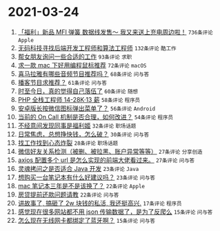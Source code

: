 # 2021-03-24

1. [「福利」新品 MFI 弹簧 数据线发售～ 我又来送上充电周边啦！](https://www.v2ex.com/t/764624) `736条评论` `Apple`
1. [无码科技寻找后端开发工程师和算法工程师](https://www.v2ex.com/t/764662) `132条评论` `酷工作`
1. [帮女朋友询问一些合适的工作](https://www.v2ex.com/t/764478) `93条评论` `求职`
1. [求一款 mac 下好用编程鼠标推荐](https://www.v2ex.com/t/764509) `72条评论` `macOS`
1. [喜马拉雅有哪些音频节目推荐吗？](https://www.v2ex.com/t/764483) `68条评论` `问与答`
1. [播客节目求推荐？](https://www.v2ex.com/t/764522) `61条评论` `问与答`
1. [时至今日，真的觉得自己落伍了](https://www.v2ex.com/t/764683) `60条评论` `随想`
1. [PHP 全栈工程师 14-28K·13 薪](https://www.v2ex.com/t/764601) `58条评论` `程序员`
1. [安卓版长按微信图标弹出菜单了？](https://www.v2ex.com/t/764504) `56条评论` `Android`
1. [当前的 On Call 机制是否合理，如何改进？](https://www.v2ex.com/t/764466) `54条评论` `程序员`
1. [不经意间发现同事是福利姬](https://www.v2ex.com/t/764724) `32条评论` `职场话题`
1. [日常焦虑，总想挣快钱，怎么破？](https://www.v2ex.com/t/764652) `30条评论` `问与答`
1. [找工作找到心态炸裂](https://www.v2ex.com/t/764726) `28条评论` `职场话题`
1. [微信好友关系检测（被删、被拉黑、账户异常等等）](https://www.v2ex.com/t/764563) `27条评论` `分享创造`
1. [axios 配置多个 url 是怎么实现的前端大佬看过来。](https://www.v2ex.com/t/764524) `27条评论` `问与答`
1. [灵魂拷问之是否适合 Java 开发](https://www.v2ex.com/t/764794) `23条评论` `Java`
1. [想购买一台笔记本有什么好建议吗？](https://www.v2ex.com/t/764465) `23条评论` `问与答`
1. [mac 笔记本三年是不是该换了？](https://www.v2ex.com/t/764696) `22条评论` `Apple`
1. [房贷提前还款问题请教](https://www.v2ex.com/t/764658) `22条评论` `问与答`
1. [讲故事了, 搞砸了 2w 块钱的私活, 我还挺高兴.](https://www.v2ex.com/t/764686) `17条评论` `程序员`
1. [感觉现在很多网站都不用 json 传输数据了，是为了反爬么](https://www.v2ex.com/t/764716) `15条评论` `问与答`
1. [怎么现在无线网卡都绑定了蓝牙啊？](https://www.v2ex.com/t/764700) `15条评论` `问与答`
